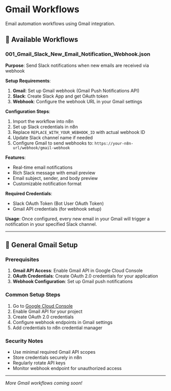 # Gmail Workflows

Email automation workflows using Gmail integration.

## 📧 Available Workflows

### 001_Gmail_Slack_New_Email_Notification_Webhook.json
**Purpose**: Send Slack notifications when new emails are received via webhook

**Setup Requirements**:
1. **Gmail**: Set up Gmail webhook (Gmail Push Notifications API)
2. **Slack**: Create Slack App and get OAuth token
3. **Webhook**: Configure the webhook URL in your Gmail settings

**Configuration Steps**:
1. Import the workflow into n8n
2. Set up Slack credentials in n8n
3. Replace `REPLACE_WITH_YOUR_WEBHOOK_ID` with actual webhook ID
4. Update Slack channel name if needed
5. Configure Gmail to send webhooks to: `https://your-n8n-url/webhook/gmail-webhook`

**Features**:
- Real-time email notifications
- Rich Slack message with email preview
- Email subject, sender, and body preview
- Customizable notification format

**Required Credentials**:
- Slack OAuth Token (Bot User OAuth Token)
- Gmail API credentials (for webhook setup)

**Usage**: 
Once configured, every new email in your Gmail will trigger a notification in your specified Slack channel.

---

## 🔧 General Gmail Setup

### Prerequisites
1. **Gmail API Access**: Enable Gmail API in Google Cloud Console
2. **OAuth Credentials**: Create OAuth 2.0 credentials for your application
3. **Webhook Configuration**: Set up Gmail push notifications

### Common Setup Steps
1. Go to [Google Cloud Console](https://console.cloud.google.com/)
2. Enable Gmail API for your project
3. Create OAuth 2.0 credentials
4. Configure webhook endpoints in Gmail settings
5. Add credentials to n8n credential manager

### Security Notes
- Use minimal required Gmail API scopes
- Store credentials securely in n8n
- Regularly rotate API keys
- Monitor webhook endpoint for unauthorized access

---

*More Gmail workflows coming soon!*
